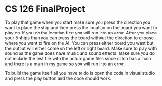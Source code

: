 # CS 126 FinalProject
To play that game when you start make sure you press the direction you want to place the ship and then press the location on the board you want to play on. If you do the location first you will run into an error. After you place your 5 ships than you can press the board without the direction to choose where you want to fire on the AI. You can press either board you want but the output will either come on the left or right board. Make sure to play with sound as the game does have music and sound effects. Make sure you do not include the test file with the actual game files since catch has a main and there is a main in my game so you will run into an error.

To build the game itself all you have to do is open the code in visual studio and press the play button and the code should work.
